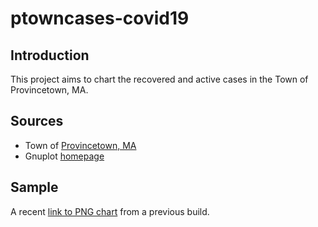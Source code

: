 # ptowncases-covid19

## Introduction

This project aims to chart the recovered and active cases in the Town of Provincetown, MA.

## Sources

- Town of [Provincetown, MA](http://www.provincetown-ma.gov/)
- Gnuplot [homepage](http://www.gnuplot.info/)

## Sample

A recent [link to PNG chart](timeline.png) from a previous build.

